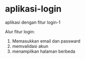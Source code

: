 # aplikasi-login
aplikasi dengan fitur login-1


Alur fitur login:
1. Memasukkan email dan passward
2. memvalidasi akun
3. menampilkan halaman berbeda
